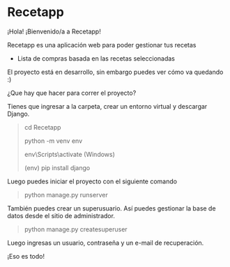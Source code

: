 # Recetapp
¡Hola! ¡Bienvenido/a a Recetapp!

Recetapp es una aplicación web para poder gestionar tus recetas

- Lista de compras basada en las recetas seleccionadas

El proyecto está en desarrollo, sin embargo puedes ver cómo va quedando :)

¿Que hay que hacer para correr el proyecto?

Tienes que ingresar a la carpeta, crear un entorno virtual y descargar Django.

> cd Recetapp
> 
> python -m venv env
> 
> env\Scripts\activate (Windows)
> 
> (env) pip install django
> 
Luego puedes iniciar el proyecto con el siguiente comando

> python manage.py runserver

También puedes crear un superusuario.
Así puedes gestionar la base de datos desde el sitio de administrador.

> python manage.py createsuperuser

Luego ingresas un usuario, contraseña y un e-mail de recuperación. 

¡Eso es todo!

